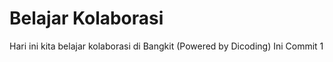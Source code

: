 # Belajar Kolaborasi
Hari ini kita belajar kolaborasi di Bangkit (Powered by Dicoding)
Ini Commit 1
